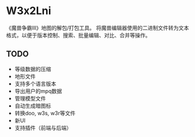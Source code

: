 # W3x2Lni

《魔兽争霸III》地图的解包/打包工具。
将魔兽编辑器使用的二进制文件转为文本格式，以便于版本控制、搜索、批量编辑、对比、合并等操作。

## TODO

* 等级数据的压缩
* 地形文件
* 支持多个语言版本
* 导出用户的mpq数据
* 管理模型文件
* 自动生成暗图标
* 转换doo, w3s, w3r等文件
* 新UI
* 支持插件（前端与后端）
